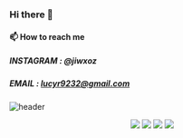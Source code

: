 ### Hi there 👋
#### 📫 How to reach me
##### INSTAGRAM : @jiwxoz
##### EMAIL : lucyr9232@gmail.com

<!--
**lucytheboss/lucytheboss** is a ✨ _special_ ✨ repository because its `README.md` (this file) appears on your GitHub profile.

Here are some ideas to get you started:

- 🔭 I’m currently working on ...
- 🌱 I’m currently learning ...
- 👯 I’m looking to collaborate on ...
- 🤔 I’m looking for help with ...
- 💬 Ask me about ...
- 📫 How to reach me: ...
- 😄 Pronouns: ...
- ⚡ Fun fact: ...
-->
![header](https://capsule-render.vercel.app/api?type=cylinder&color=000000&height=150&section=header&text=jiwoxz&fontColor=ffffff&fontSize=70&animation=fadeIn&fontAlignY=55)


<div align = center>
<img src="https://img.shields.io/badge/photoshop-31A8FF?style=flat-square&logo=adobe&logoColor=white"/> <img src="https://img.shields.io/badge/illustrator-FF9A00?style=flat-square&logo=adobeillustrator&logoColor=white"/> <img src="https://img.shields.io/badge/indesign-FF3366?style=flat-square&logo=adobeindesign&logoColor=white"/>  <img src="https://img.shields.io/badge/figma-F24E1E?style=flat-square&logo=figma&logoColor=white"/>
</div>
